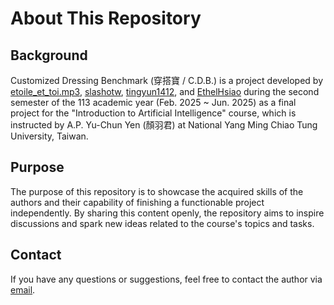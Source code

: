 # About This Repository

## Background

Customized Dressing Benchmark (穿搭寶 / C.D.B.) is a project developed by [etoile_et_toi.mp3](https://github.com/etoile-et-toi-mp3), [slashotw](https://github.com/slashotw), [tingyun1412](https://github.com/tingyun1412), and [EthelHsiao](https://github.com/EthelHsiao) during the second semester of the 113 academic year (Feb. 2025 ~ Jun. 2025) as a final project for the "Introduction to Artificial Intelligence" course, which is instructed by A.P. Yu-Chun Yen (顏羽君) at National Yang Ming Chiao Tung University, Taiwan.

## Purpose

The purpose of this repository is to showcase the acquired skills of the authors and their capability of finishing a functionable project independently. By sharing this content openly, the repository aims to inspire discussions and spark new ideas related to the course's topics and tasks.

<!-- ## Content -->
<!-- to be updated -->

## Contact

If you have any questions or suggestions, feel free to contact the author via [email](mailto:willyfu0905.cs12@nycu.edu.tw).
